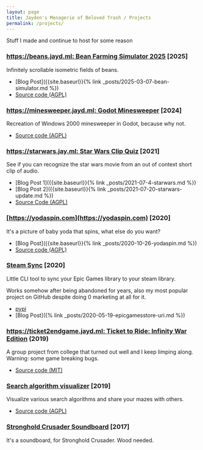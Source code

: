 ```yaml
---
layout: page
title: Jayden's Menagerie of Beloved Trash / Projects
permalink: /projects/
---
```


Stuff I made and continue to host for some reason

### [https://beans.jayd.ml: Bean Farming Simulator 2025](https://beans.jayd.ml) [2025]
  
  Infinitely scrollable isometric fields of beans.

  * [Blog Post]({{site.baseurl}}{% link _posts/2025-03-07-bean-simulator.md %})
  * [Source code (AGPL)](https://github.com/jaydenmilne/beansimulator)

### [https://minesweeper.jayd.ml: Godot Minesweeper](https://minesweeper.jayd.ml) [2024]
  
  Recreation of Windows 2000 minesweeper in Godot, because why not.

  * [Source code (AGPL)](https://github.com/jaydenmilne/godot-minesweeper)

### [https://starwars.jay.ml: Star Wars Clip Quiz](https://starwars.jayd.ml) [2021]
  
  See if you can recognize the star wars movie from an out of context short
  clip of audio.

  * [Blog Post 1]({{site.baseurl}}{% link _posts/2021-07-4-starwars.md %})
  * [Blog Post 2]({{site.baseurl}}{% link _posts/2021-07-20-starwars-update.md %})
  * [Source Code (AGPL)](https://github.com/jaydenmilne/starwars-clipquiz)

### [https://yodaspin.com](https://yodaspin.com) [2020]

  It's a picture of baby yoda that spins, what else do you want?

  * [Blog Post]({{site.baseurl}}{% link _posts/2020-10-26-yodaspin.md %})
  * [Source code (AGPL)](https://github.com/jaydenmilne/yodaspin)

### [Steam Sync](https://github.com/jaydenmilne/steamsync) [2020]

  Little CLI tool to sync your Epic Games library to your steam library. 

  Works somehow after being abandoned for years, also my most popular project
  on GitHub despite doing 0 marketing at all for it.

  * [pypi](https://pypi.org/project/steamsync/)
  * [Blog Post]({% link _posts/2020-05-19-epicgamesstore-uri.md %})

### [https://ticket2endgame.jayd.ml: Ticket to Ride: Infinity War Edition](https://ticket2endgame.jayd.ml/) (2019)

  A group project from college that turned out well and I keep limping along.
  Warning: some game breaking bugs.

  * [Source code (MIT)](https://github.com/jaydenmilne/CS340)

### [Search algorithm visualizer](https://jayd.ml/algorithms) [2019]

  Visualize various search algorithms and share your mazes with others. 

  * [Source code (AGPL)](https://github.com/jaydenmilne/jaydenmilne.github.io/tree/master/algorithms/search)

### [Stronghold Crusader Soundboard](https://jayd.ml/soundboard/) [2017]

  It's a soundboard, for Stronghold Crusader. Wood needed.